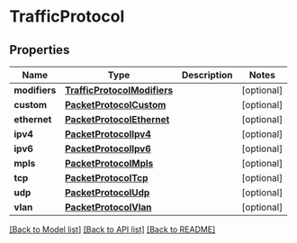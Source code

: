 # TrafficProtocol

## Properties
Name | Type | Description | Notes
------------ | ------------- | ------------- | -------------
**modifiers** | [**TrafficProtocolModifiers**](TrafficProtocolModifiers.md) |  | [optional] 
**custom** | [**PacketProtocolCustom**](PacketProtocolCustom.md) |  | [optional] 
**ethernet** | [**PacketProtocolEthernet**](PacketProtocolEthernet.md) |  | [optional] 
**ipv4** | [**PacketProtocolIpv4**](PacketProtocolIpv4.md) |  | [optional] 
**ipv6** | [**PacketProtocolIpv6**](PacketProtocolIpv6.md) |  | [optional] 
**mpls** | [**PacketProtocolMpls**](PacketProtocolMpls.md) |  | [optional] 
**tcp** | [**PacketProtocolTcp**](PacketProtocolTcp.md) |  | [optional] 
**udp** | [**PacketProtocolUdp**](PacketProtocolUdp.md) |  | [optional] 
**vlan** | [**PacketProtocolVlan**](PacketProtocolVlan.md) |  | [optional] 

[[Back to Model list]](../README.md#documentation-for-models) [[Back to API list]](../README.md#documentation-for-api-endpoints) [[Back to README]](../README.md)


